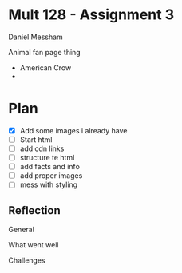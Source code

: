 # Mult 128 - Assignment 3

Daniel Messham

Animal fan page thing

- American Crow
-

# Plan

* [X] Add some images i already have
* [ ] Start html
* [ ] add cdn links
* [ ] structure te html
* [ ] add facts and info
* [ ] add proper images
* [ ] mess with styling

Reflection
-----------
General

What went well

Challenges
